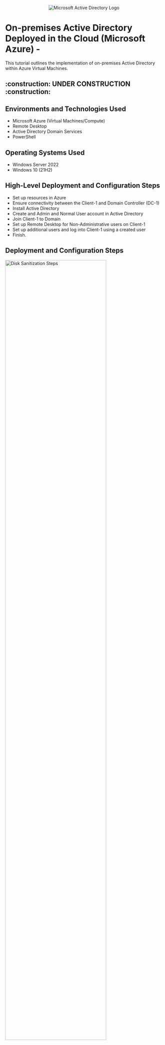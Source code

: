 <p align="center">
<img src="https://i.imgur.com/pU5A58S.png" alt="Microsoft Active Directory Logo"/>
</p>

<h1>On-premises Active Directory Deployed in the Cloud (Microsoft Azure) - </h1>
This tutorial outlines the implementation of on-premises Active Directory within Azure Virtual Machines.<br />

<h2>:construction:   UNDER CONSTRUCTION  :construction:<h2>
<h2>Environments and Technologies Used</h2>

- Microsoft Azure (Virtual Machines/Compute)
- Remote Desktop
- Active Directory Domain Services
- PowerShell

<h2>Operating Systems Used </h2>

- Windows Server 2022
- Windows 10 (21H2)

<h2>High-Level Deployment and Configuration Steps</h2>

- Set up resources in Azure
- Ensure connectivity between the Client-1 and Domain Controller (DC-1)
- Install Active Directory
- Create and Admin and Normal User account in Active Directory
- Join Client-1 to Domain
- Set up Remote Desktop for Non-Administrative users on Client-1
- Set up additional users and log into Client-1 using a created user
- Finish.

<h2>Deployment and Configuration Steps</h2>

<p>
<img src="https://imgur.com/3BdIqPg.png" height="80%" width="80%" alt="Disk Sanitization Steps"/>
</p>
<p>
When setting up resources in Azure, create the Domain Controller VM (Windows Server 2022) named “DC-1”. Take note of the Resource Group and Virtual Network (Vnet) that get created at this time. Go to Networking -> Network Interface and click on the NIC number (see above).

</p>
<br />

<p>
<img src="https://imgur.com/QQlwzzy.png" height="80%" width="80%" alt="Disk Sanitization Steps"/>
</p>
<p>
Set Domain Controller’s NIC Private IP address to be static (see above). Then create a VM ("Client-1") within the same Resource Group and network as the Domain Controller.
</p>
<br />

<p>
<img src="https://imgur.com/u5O6xfh.png" height="80%" width="80%" alt="Disk Sanitization Steps"/>
</p>
<p>
Using Microsoft Remote Desktop (for MacOS as seen above), login to Client-1 VM using it's public IP address. Use the username ("labuser" in this case) and password you created when set-up the VM "Client-1".
</p>
<br />

<p>
<img src="https://imgur.com/tepWnu1.png" height="80%" width="80%" alt="Disk Sanitization Steps"/>
</p>
<p>
Using Command Prompt, ping DC-1’s private IP address (found via Azure) utilizing the command ping -t <ip address> (perpetual ping). You should see "Request Timed Out" due to DC-1's firewall blocking ICMP-v4 traffic (as seen above).

</p>
<br />

<p>
<img src="https://imgur.com/oJ9iBnB.png" height="80%" width="80%" alt="Disk Sanitization Steps"/>
</p>
<p>
Login to DC-1 using the same Microsoft Remote Desktop (if on MacOS) and open Windows Defender Firewall (search in windows once logged in to DC-1). Locate and enable ICMPv4 in on the local windows Firewall (see above).
</p>
<br />

<p>
<img src="https://imgur.com/JUjGJN7.png" height="80%" width="80%" alt="Disk Sanitization Steps"/>
</p>
<p>
Switch back to Client-1 and observe traffic in Command Prompt is now flowing between Client-1 and the Domain Controller (DC-1). The ping has thus suceeded (as shown above). 
</p>
<br />

<p>
<img src="https://imgur.com/gzx1Lbi.png" height="80%" width="80%" alt="Disk Sanitization Steps"/>
</p>
<p>
Log back in to DC-1 and launch the Server Manager dashboard if not already open. Install Active Directory Domain Services. Make sure "Active Directory Domain Services" is selected. Click through prompts to install Active Directory onto Domain Controller (DC-1).
</p>
<br />

<p>
<img src="https://imgur.com/DrUiM0X.png" height="80%" width="80%" alt="Disk Sanitization Steps"/>
</p>
<p>
After you install Active Directory Domain Services, promote it as a DC by clicking on the yellow flag (top right). Make sure you "add a new forest" and name it anything (in this case I selected "mydomain.com" as seen above). The VM will then need to reboot / re-establish connection with the DNS. 
</p>
<br />

<p>
<img src="https://imgur.com/g0Uqqgc.png" height="80%" width="80%" alt="Disk Sanitization Steps"/>
</p>
<p>
Log back into the DC-1 VM only this time using the credentials created when promoting it to a Domain Controller. Use "mydomain.com\labuser" as the username instead of "labuser". Use your original password when you first created DC-1.
</p>
<br />

<p>
<img src="https://imgur.com/vu2pzLG.png" height="80%" width="80%" alt="Disk Sanitization Steps"/>
</p>
<p>
 Once back in DC-1, open "Active Directory Users and Computers" from the Search/Start menu and create a new Organizational Unit (OU) named "_EMPLOYEES" and another one named "_ADMINS".
</p>
<br />

<p>
<img src="https://imgur.com/EiHGGJJ.png" height="80%" width="80%" alt="Disk Sanitization Steps"/>
</p>
<p>
Also using "Active Directory Users and Computers", create a new employee named Jane Doe with username of "Jane_Admin". 
</p>
<br />

<p>
<img src="https://imgur.com/9PRATnI.png" height="80%" width="80%" alt="Disk Sanitization Steps"/>
</p>
<p>
Once created, right click "Properties" on Jane Doe and add the new employee to the "Domain Admins" security group as seen above. Log out of DC-1's remote desktop connection and log back in as "mydomain.com\jane_admin". This will be your admin account from now on.
</p>
<br />

<p>
<img src="https://imgur.com/lFZYPBb.png" height="80%" width="80%" alt="Disk Sanitization Steps"/>
</p>
<p>
Now we need to join Client-1 to our domain (DC-1 or "mydomain.com"). In the Azure portal, set Client-1's DNS settings to the DC-1's Private IP address as seen above. Be sure to click "Save" button at the top. Restart Client-1 from it's main page in the Azure portal. Log back into Client-1 as the original local admin ("labuser") and join it to the domain (computer will restart).
</p>
<br />

<p>
<img src="https://imgur.com/2dwTNmQ.png" height="80%" width="80%" alt="Disk Sanitization Steps"/>
</p>
<p>
Once logged back into Client-1, launch Command Prompt and type "whoami" and you should now be able to see DC-1's Private IP address now as shown above.
</p>
<br />

<p>
<img src="https://imgur.com/x9SlLDN.png" height="80%" width="80%" alt="Disk Sanitization Steps"/>
</p>
<p>
Now you can right-click on the Start button and select "System". Click "Rename this PC" then click the "Change" button. Rename it under Domain to "mydomain.com". Client-1 will then need to restart again.
</p>
<br />

<p>
<img src="https://i.imgur.com/DJmEXEB.png" height="80%" width="80%" alt="Disk Sanitization Steps"/>
</p>
<p>
Lorem ipsum dolor sit amet, consectetur adipiscing elit, sed do eiusmod tempor incididunt ut labore et dolore magna aliqua. Ut enim ad minim veniam, quis nostrud exercitation ullamco laboris nisi ut aliquip ex ea commodo consequat. Duis aute irure dolor in reprehenderit in voluptate velit esse cillum dolore eu fugiat nulla pariatur.
</p>
<br />

<p>
<img src="https://i.imgur.com/DJmEXEB.png" height="80%" width="80%" alt="Disk Sanitization Steps"/>
</p>
<p>
Lorem ipsum dolor sit amet, consectetur adipiscing elit, sed do eiusmod tempor incididunt ut labore et dolore magna aliqua. Ut enim ad minim veniam, quis nostrud exercitation ullamco laboris nisi ut aliquip ex ea commodo consequat. Duis aute irure dolor in reprehenderit in voluptate velit esse cillum dolore eu fugiat nulla pariatur.
</p>
<br />
 
<p>
<img src="https://i.imgur.com/DJmEXEB.png" height="80%" width="80%" alt="Disk Sanitization Steps"/>
</p>
<p>
Lorem ipsum dolor sit amet, consectetur adipiscing elit, sed do eiusmod tempor incididunt ut labore et dolore magna aliqua. Ut enim ad minim veniam, quis nostrud exercitation ullamco laboris nisi ut aliquip ex ea commodo consequat. Duis aute irure dolor in reprehenderit in voluptate velit esse cillum dolore eu fugiat nulla pariatur.
</p>
<br />
 
<p>
<img src="https://i.imgur.com/DJmEXEB.png" height="80%" width="80%" alt="Disk Sanitization Steps"/>
</p>
<p>
Lorem ipsum dolor sit amet, consectetur adipiscing elit, sed do eiusmod tempor incididunt ut labore et dolore magna aliqua. Ut enim ad minim veniam, quis nostrud exercitation ullamco laboris nisi ut aliquip ex ea commodo consequat. Duis aute irure dolor in reprehenderit in voluptate velit esse cillum dolore eu fugiat nulla pariatur.
</p>
<br />
 
<p>
<img src="https://i.imgur.com/DJmEXEB.png" height="80%" width="80%" alt="Disk Sanitization Steps"/>
</p>
<p>
Lorem ipsum dolor sit amet, consectetur adipiscing elit, sed do eiusmod tempor incididunt ut labore et dolore magna aliqua. Ut enim ad minim veniam, quis nostrud exercitation ullamco laboris nisi ut aliquip ex ea commodo consequat. Duis aute irure dolor in reprehenderit in voluptate velit esse cillum dolore eu fugiat nulla pariatur.
</p>
<br />
 
<p>
<img src="https://i.imgur.com/DJmEXEB.png" height="80%" width="80%" alt="Disk Sanitization Steps"/>
</p>
<p>
Lorem ipsum dolor sit amet, consectetur adipiscing elit, sed do eiusmod tempor incididunt ut labore et dolore magna aliqua. Ut enim ad minim veniam, quis nostrud exercitation ullamco laboris nisi ut aliquip ex ea commodo consequat. Duis aute irure dolor in reprehenderit in voluptate velit esse cillum dolore eu fugiat nulla pariatur.
</p>
<br />
 
<p>
<img src="https://i.imgur.com/DJmEXEB.png" height="80%" width="80%" alt="Disk Sanitization Steps"/>
</p>
<p>
Lorem ipsum dolor sit amet, consectetur adipiscing elit, sed do eiusmod tempor incididunt ut labore et dolore magna aliqua. Ut enim ad minim veniam, quis nostrud exercitation ullamco laboris nisi ut aliquip ex ea commodo consequat. Duis aute irure dolor in reprehenderit in voluptate velit esse cillum dolore eu fugiat nulla pariatur.
</p>
<br />
 
<p>
<img src="https://i.imgur.com/DJmEXEB.png" height="80%" width="80%" alt="Disk Sanitization Steps"/>
</p>
<p>
Lorem ipsum dolor sit amet, consectetur adipiscing elit, sed do eiusmod tempor incididunt ut labore et dolore magna aliqua. Ut enim ad minim veniam, quis nostrud exercitation ullamco laboris nisi ut aliquip ex ea commodo consequat. Duis aute irure dolor in reprehenderit in voluptate velit esse cillum dolore eu fugiat nulla pariatur.
</p>
<br />
 
<p>
<img src="https://i.imgur.com/DJmEXEB.png" height="80%" width="80%" alt="Disk Sanitization Steps"/>
</p>
<p>
Lorem ipsum dolor sit amet, consectetur adipiscing elit, sed do eiusmod tempor incididunt ut labore et dolore magna aliqua. Ut enim ad minim veniam, quis nostrud exercitation ullamco laboris nisi ut aliquip ex ea commodo consequat. Duis aute irure dolor in reprehenderit in voluptate velit esse cillum dolore eu fugiat nulla pariatur.
</p>
<br />
 
<p>
<img src="https://i.imgur.com/DJmEXEB.png" height="80%" width="80%" alt="Disk Sanitization Steps"/>
</p>
<p>
Lorem ipsum dolor sit amet, consectetur adipiscing elit, sed do eiusmod tempor incididunt ut labore et dolore magna aliqua. Ut enim ad minim veniam, quis nostrud exercitation ullamco laboris nisi ut aliquip ex ea commodo consequat. Duis aute irure dolor in reprehenderit in voluptate velit esse cillum dolore eu fugiat nulla pariatur.
</p>
<br />
 
<p>
<img src="https://i.imgur.com/DJmEXEB.png" height="80%" width="80%" alt="Disk Sanitization Steps"/>
</p>
<p>
Lorem ipsum dolor sit amet, consectetur adipiscing elit, sed do eiusmod tempor incididunt ut labore et dolore magna aliqua. Ut enim ad minim veniam, quis nostrud exercitation ullamco laboris nisi ut aliquip ex ea commodo consequat. Duis aute irure dolor in reprehenderit in voluptate velit esse cillum dolore eu fugiat nulla pariatur.
</p>
<br />
 
<p>
<img src="https://i.imgur.com/DJmEXEB.png" height="80%" width="80%" alt="Disk Sanitization Steps"/>
</p>
<p>
Lorem ipsum dolor sit amet, consectetur adipiscing elit, sed do eiusmod tempor incididunt ut labore et dolore magna aliqua. Ut enim ad minim veniam, quis nostrud exercitation ullamco laboris nisi ut aliquip ex ea commodo consequat. Duis aute irure dolor in reprehenderit in voluptate velit esse cillum dolore eu fugiat nulla pariatur.
</p>
<br />
 
<p>
<img src="https://i.imgur.com/DJmEXEB.png" height="80%" width="80%" alt="Disk Sanitization Steps"/>
</p>
<p>
Lorem ipsum dolor sit amet, consectetur adipiscing elit, sed do eiusmod tempor incididunt ut labore et dolore magna aliqua. Ut enim ad minim veniam, quis nostrud exercitation ullamco laboris nisi ut aliquip ex ea commodo consequat. Duis aute irure dolor in reprehenderit in voluptate velit esse cillum dolore eu fugiat nulla pariatur.
</p>
<br />
